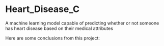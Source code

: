 # Heart_Disease_C
A machine learning model capable of predicting whether or not someone has heart disease based on their medical attributes

Here are some conclusions from this project:

